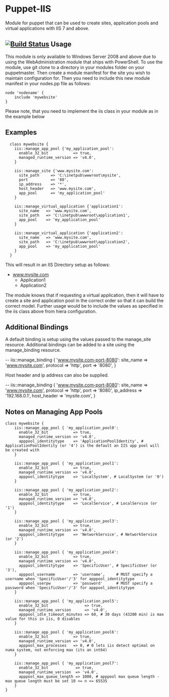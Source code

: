 Puppet-IIS
============================

Module for puppet that can be used to create sites, application pools and virtual applications with IIS 7 and above.

[![Build Status](https://travis-ci.org/voxpupuli/puppet-iis.svg?branch=master)](https://travis-ci.org/voxpupuli/puppet-iis)
Usage
--
This module is only available to Windows Server 2008 and above due to using the WebAdministration module that ships with PowerShell. To use the module, use git clone to a directory in your modules folder on your puppetmaster. Then create a module manifest for the site you wish to maintain configuration for. Then you need to include this new module manifest in your nodes.pp file as follows:

    node 'nodename' {
        include 'mywebsite'
    }

Please note, that you need to implement the iis class in your module as in the example below

Examples
--
      class mywebsite {
        iis::manage_app_pool {'my_application_pool':
          enable_32_bit           => true,
          managed_runtime_version => 'v4.0',
        }

        iis::manage_site {'www.mysite.com':
          site_path     => 'C:\inetpub\wwwroot\mysite',
          port          => '80',
          ip_address    => '*',
          host_header   => 'www.mysite.com',
          app_pool      => 'my_application_pool'
        }

        iis::manage_virtual_application {'application1':
          site_name   => 'www.mysite.com',
          site_path   => 'C:\inetpub\wwwroot\application1',
          app_pool    => 'my_application_pool'
        }

        iis::manage_virtual_application {'application2':
          site_name   => 'www.mysite.com',
          site_path   => 'C:\inetpub\wwwroot\application2',
          app_pool    => 'my_application_pool'
        }
      }

This will result in an IIS Directory setup as follows:

* www.mysite.com
  * Application1
  * Application2

The module knows that if requesting a virtual application, then it will have to create a site and application pool in the correct order so that it can build the correct model. Further usage would be to include the values as specified in the iis class above from hiera configuration.

Additional Bindings
--
A default binding is setup using the values passed to the manage_site resource.
Additional bindings can be added to a site using the manage_binding resource.

--
    iis::manage_binding { 'www.mysite.com-port-8080':
      site_name => 'www.mysite.com',
      protocol  => 'http',
      port      => '8080',
    }

Host header and ip address can also be supplied.

--
    iis::manage_binding { 'www.mysite.com-port-8080':
      site_name   => 'www.mysite.com',
      protocol    => 'http',
      port        => '8080',
      ip_address  => '192.168.0.1',
      host_header => 'mysite.com',
    }

Notes on Managing App Pools
--

    class mywebsite {
        iis::manage_app_pool { 'my_application_pool0':
          enable_32_bit           => true,
          managed_runtime_version => 'v4.0',
          apppool_identitytype    => 'ApplicationPoolIdentity', # ApplicationPoolIdentity (or '4') is the default an IIS app pool will be created with
        }

        iis::manage_app_pool { 'my_application_pool1':
          enable_32_bit           => true,
          managed_runtime_version => 'v4.0',
          apppool_identitytype    => 'LocalSystem', # LocalSystem (or '0')
        }

        iis::manage_app_pool { 'my_application_pool2':
          enable_32_bit           => true,
          managed_runtime_version => 'v4.0',
          apppool_identitytype    => 'LocalService', # LocalService (or '1')
        }

        iis::manage_app_pool { 'my_application_pool3':
          enable_32_bit           => true,
          managed_runtime_version => 'v4.0',
          apppool_identitytype    => 'NetworkService', # NetworkService (or '2')
        }

        iis::manage_app_pool { 'my_application_pool4':
          enable_32_bit           => true,
          managed_runtime_version => 'v4.0',
          apppool_identitytype    => 'SpecificUser', # SpecificUser (or '3'),
          apppool_username        => 'username',     # MUST specify a username when 'SpecificUser'/'3' for apppool_identitytype
          apppool_userpw          => 'password'      # MUST specify a password when 'SpecificUser'/'3' for apppool_identitytype
        }

        iis::manage_app_pool { 'my_application_pool5':
          enable_32_bit                => true,
          managed_runtime_version      => 'v4.0',
          apppool_idle_timeout_minutes => 60, # 30 days (43200 min) is max value for this in iis, 0 disables
        }

        iis::manage_app_pool { 'my_application_pool6':
          enable_32_bit           => true,
          managed_runtime_version => 'v4.0',
          apppool_max_processes   => 0, # 0 lets iis detect optimal on numa system, not enforcing max (its an int64)
        }

        iis::manage_app_pool { 'my_application_pool7':
          enable_32_bit            => true,
          managed_runtime_version  => 'v4.0',
          apppool_max_queue_length => 1000, # apppool max queue length - max queue length must be set 10 <= n <= 65535
        }
    }
